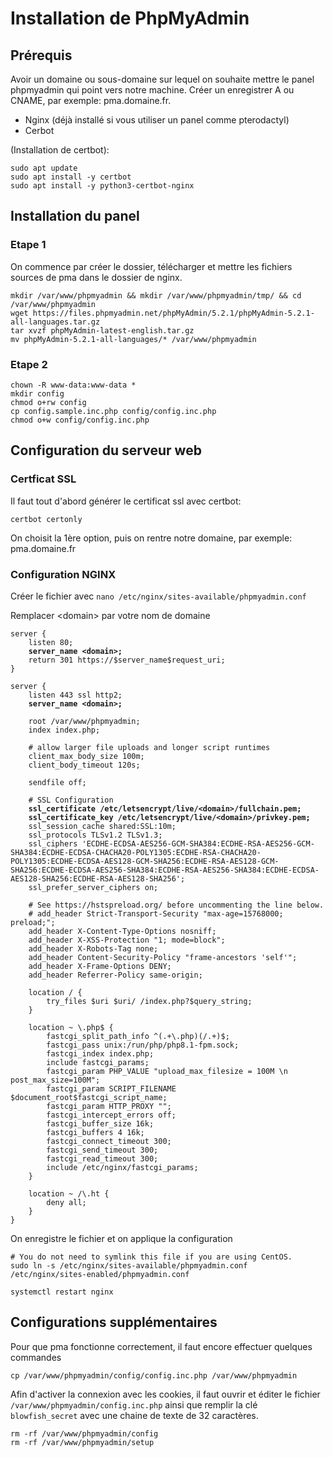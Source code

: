 # Installation de PhpMyAdmin

## Prérequis

Avoir un domaine ou sous-domaine sur lequel on souhaite mettre le panel phpmyadmin qui point vers notre machine. Créer un enregistrer A ou CNAME, par exemple: pma.domaine.fr.

* Nginx (déjà installé si vous utiliser un panel comme pterodactyl)
* Cerbot

(Installation de certbot):

```
sudo apt update
sudo apt install -y certbot
sudo apt install -y python3-certbot-nginx
```

## Installation du panel

### Etape 1

On commence par créer le dossier, télécharger et mettre les fichiers sources de pma dans le dossier de nginx.

```
mkdir /var/www/phpmyadmin && mkdir /var/www/phpmyadmin/tmp/ && cd /var/www/phpmyadmin
wget https://files.phpmyadmin.net/phpMyAdmin/5.2.1/phpMyAdmin-5.2.1-all-languages.tar.gz
tar xvzf phpMyAdmin-latest-english.tar.gz
mv phpMyAdmin-5.2.1-all-languages/* /var/www/phpmyadmin
```

### Etape 2

```
chown -R www-data:www-data * 
mkdir config
chmod o+rw config
cp config.sample.inc.php config/config.inc.php
chmod o+w config/config.inc.php
```

## Configuration du serveur web

### Certficat SSL

Il faut tout d'abord générer le certificat ssl avec certbot:

```
certbot certonly
```

On choisit la 1ère option, puis on rentre notre domaine, par exemple: pma.domaine.fr

### Configuration NGINX

Créer le fichier avec `nano /etc/nginx/sites-available/phpmyadmin.conf`

Remplacer \<domain> par votre nom de domaine

<pre data-title="phpmyadmin.conf" data-line-numbers><code>server {
    listen 80;
<strong>    server_name &#x3C;domain>;
</strong>    return 301 https://$server_name$request_uri;
}

server {
    listen 443 ssl http2;
<strong>    server_name &#x3C;domain>;
</strong>
    root /var/www/phpmyadmin;
    index index.php;

    # allow larger file uploads and longer script runtimes
    client_max_body_size 100m;
    client_body_timeout 120s;

    sendfile off;

    # SSL Configuration
<strong>    ssl_certificate /etc/letsencrypt/live/&#x3C;domain>/fullchain.pem;
</strong><strong>    ssl_certificate_key /etc/letsencrypt/live/&#x3C;domain>/privkey.pem;
</strong>    ssl_session_cache shared:SSL:10m;
    ssl_protocols TLSv1.2 TLSv1.3;
    ssl_ciphers 'ECDHE-ECDSA-AES256-GCM-SHA384:ECDHE-RSA-AES256-GCM-SHA384:ECDHE-ECDSA-CHACHA20-POLY1305:ECDHE-RSA-CHACHA20-POLY1305:ECDHE-ECDSA-AES128-GCM-SHA256:ECDHE-RSA-AES128-GCM-SHA256:ECDHE-ECDSA-AES256-SHA384:ECDHE-RSA-AES256-SHA384:ECDHE-ECDSA-AES128-SHA256:ECDHE-RSA-AES128-SHA256';
    ssl_prefer_server_ciphers on;

    # See https://hstspreload.org/ before uncommenting the line below.
    # add_header Strict-Transport-Security "max-age=15768000; preload;";
    add_header X-Content-Type-Options nosniff;
    add_header X-XSS-Protection "1; mode=block";
    add_header X-Robots-Tag none;
    add_header Content-Security-Policy "frame-ancestors 'self'";
    add_header X-Frame-Options DENY;
    add_header Referrer-Policy same-origin;

    location / {
        try_files $uri $uri/ /index.php?$query_string;
    }

    location ~ \.php$ {
        fastcgi_split_path_info ^(.+\.php)(/.+)$;
        fastcgi_pass unix:/run/php/php8.1-fpm.sock;
        fastcgi_index index.php;
        include fastcgi_params;
        fastcgi_param PHP_VALUE "upload_max_filesize = 100M \n post_max_size=100M";
        fastcgi_param SCRIPT_FILENAME $document_root$fastcgi_script_name;
        fastcgi_param HTTP_PROXY "";
        fastcgi_intercept_errors off;
        fastcgi_buffer_size 16k;
        fastcgi_buffers 4 16k;
        fastcgi_connect_timeout 300;
        fastcgi_send_timeout 300;
        fastcgi_read_timeout 300;
        include /etc/nginx/fastcgi_params;
    }

    location ~ /\.ht {
        deny all;
    }
}
</code></pre>

On enregistre le fichier et on applique la configuration

```
# You do not need to symlink this file if you are using CentOS.
sudo ln -s /etc/nginx/sites-available/phpmyadmin.conf /etc/nginx/sites-enabled/phpmyadmin.conf

systemctl restart nginx
```

## Configurations supplémentaires

Pour que pma fonctionne correctement, il faut encore effectuer quelques commandes

```
cp /var/www/phpmyadmin/config/config.inc.php /var/www/phpmyadmin
```

Afin d'activer la connexion avec les cookies, il faut ouvrir et éditer le fichier `/var/www/phpmyadmin/config.inc.php` ainsi que remplir la clé `blowfish_secret` avec une chaine de texte de 32 caractères.

```
rm -rf /var/www/phpmyadmin/config
rm -rf /var/www/phpmyadmin/setup
```

